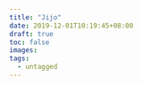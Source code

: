 ```yaml
---
title: "Jijo"
date: 2019-12-01T10:19:45+08:00
draft: true
toc: false
images:
tags:
  - untagged
---
```


